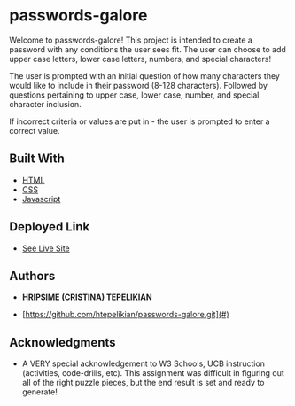 # passwords-galore

Welcome to passwords-galore! This project is intended to create a password with any conditions the user sees fit.
The user can choose to add upper case letters, lower case letters, numbers, and special characters! 

The user is prompted with an initial question of how many characters they would like to include in their password (8-128 characters). Followed by questions pertaining to upper case, lower case, number, and special character inclusion.

If incorrect criteria or values are put in - the user is prompted to enter a correct value.


## Built With

* [HTML](https://developer.mozilla.org/en-US/docs/Web/HTML)
* [CSS](https://developer.mozilla.org/en-US/docs/Web/CSS)
* [Javascript](https://developer.mozilla.org/en-US/docs/Web/JavaScript)

## Deployed Link

* [See Live Site](#)


## Authors

* **HRIPSIME (CRISTINA) TEPELIKIAN** 

- [https://github.com/htepelikian/passwords-galore.git](#)


## Acknowledgments

* A VERY special acknowledgement to W3 Schools, UCB instruction (activities, code-drills, etc). This assignment was difficult in figuring out all of the right puzzle pieces, but the end result is set and ready to generate!
